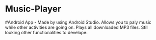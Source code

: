 # Music-Player
#Android App - Made by using Android Studio.
Allows you to paly music while other activities are going on.
Plays all downloaded MP3 files.
Still looking other functionalities to develope.
